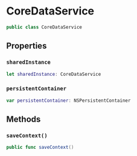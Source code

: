 # CoreDataService

``` swift
public class CoreDataService
```

## Properties

### `sharedInstance`

``` swift
let sharedInstance: CoreDataService
```

### `persistentContainer`

``` swift
var persistentContainer: NSPersistentContainer
```

## Methods

### `saveContext()`

``` swift
public func saveContext()
```
